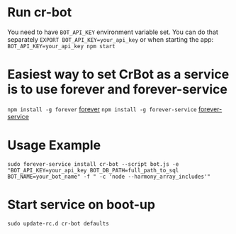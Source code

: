 # Run cr-bot
You need to have `BOT_API_KEY` environment variable set. You can do that separately
```EXPORT BOT_API_KEY=your_api_key```
or when starting the app: 
```BOT_API_KEY=your_api_key npm start```

# Easiest way to set CrBot as a service is to use forever and forever-service
`npm install -g forever` [forever](https://github.com/foreverjs/forever)
`npm install -g forever-service` [forever-service](https://github.com/zapty/forever-service)

# Usage Example
`sudo forever-service install cr-bot --script bot.js -e "BOT_API_KEY=your_api_key BOT_DB_PATH=full_path_to_sql BOT_NAME=your_bot_name" -f " -c 'node --harmony_array_includes'"`

# Start service on boot-up
`sudo update-rc.d cr-bot defaults`